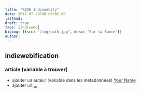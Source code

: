 ```yaml
---
title: "R1D6 Indiewebify"
date: 2017-07-29T08:00+02:00
lastmod: 
draft: true
tags: [indieweb]
bigimg: [{src: "/img/path.jpg", desc: "Sur la Route"}]
author:
---
```



## indiewebification 
### article (variable à trouver)

- ajouter un auteur (variable dans les métadonnées)
<a rel="author" class="p-author h-card" href="…">Your Name</a>
- ajouter url <a class="u-url" href="…">…</a>



